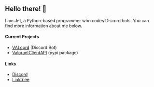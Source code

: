 ## Hello there! :wave:

I am Jet, a Python-based programmer who codes Discord bots. You can find more information about me below. 

#### Current Projects
- [VALcord](https://valcord.xyz) (Discord Bot)
- [ValorantClientAPI](https://github.com/Jet612/VALORANT-Async-Client-API) (pypi package)

#### Links
- [Discord](https://discord.gg/mVXpvunBbF)
- [Linktr.ee](https://linktr.ee/jet612)
